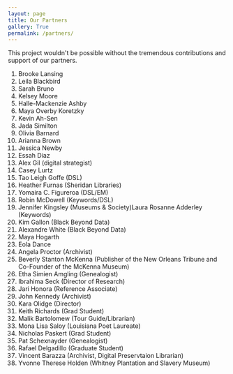 ```yaml
---
layout: page
title: Our Partners
gallery: True
permalink: /partners/
---
```


This project wouldn't be possible without the tremendous contributions and support of our partners.

1. Brooke Lansing
2. Leila Blackbird
3. Sarah Bruno
4. Kelsey Moore
5. Halle-Mackenzie Ashby
6. Maya Overby Koretzky
7. Kevin Ah-Sen
8. Jada Similton
9. Olivia Barnard
10. Arianna Brown 
11. Jessica Newby
12. Essah Diaz
13. Alex Gil (digital strategist)
14. Casey Lurtz
15. Tao Leigh Goffe (DSL)
16. Heather Furnas (Sheridan Libraries)
17. Yomaira C. Figureroa (DSL/EM)
18. Robin McDowell (Keywords/DSL)
19. Jennifer Kingsley (Museums & Society)Laura Rosanne Adderley (Keywords)
20. Kim Gallon (Black Beyond Data)
21. Alexandre White (Black Beyond Data)
22. Maya Hogarth
23. Eola Dance
24. Angela Proctor (Archivist)
25. Beverly Stanton McKenna (Publisher of the New Orleans Tribune and Co-Founder of the McKenna Museum)
26. Etha Simien Amgling (Genealogist)
27. Ibrahima Seck (Director of Research)
28. Jari Honora (Reference Associate)
29. John Kennedy (Archivist)
30. Kara Olidge (Director)
31. Keith Richards (Grad Student)
32. Malik Bartolomew (Tour Guide/Librarian)
33. Mona Lisa Saloy (Louisiana Poet Laureate)
34. Nicholas Paskert (Grad Student)
35. Pat Schexnayder (Genealogist)
36. Rafael Delgadillo (Graduate Student)
37. Vincent Barazza (Archivist, Digital Preservtaion Librarian)
38. Yvonne Therese Holden (Whitney Plantation and Slavery Museum)

